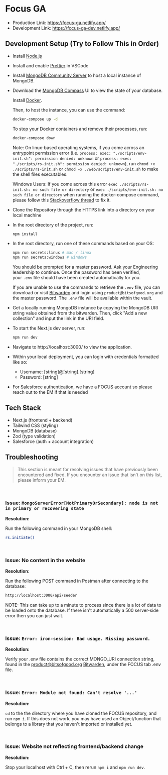 # Focus GA

- Production Link: https://focus-ga.netlify.app/
- Development Link: https://focus-ga-dev.netlify.app/
## Development Setup (Try to Follow This in Order)

- Install [Node.js](https://nodejs.org/en/download/package-manager)
- Install and enable [Prettier](https://marketplace.visualstudio.com/items?itemName=esbenp.prettier-vscode) in VSCode
- Install [MongoDB Community Server](https://www.mongodb.com/docs/manual/administration/install-community/) to host a local instance of MongoDB. 
- Download the [MongoDB Compass](https://www.mongodb.com/try/download/compass#compass) UI to view the state of your database.
  
  Install [Docker](https://docs.docker.com/engine/install/).
  
  Then, to host the instance, you can use the command:
  ```sh
  docker-compose up -d
  ```

  To stop your Docker containers and remove their processes, run:

  ```sh
  docker-compose down
  ```

  Note: On linux-based operating systems, if you come across an entrypoint permission error (i.e. `process: exec: "./scripts/env-init.sh": permission denied: unknown` or `process: exec: "./scripts/rs-init.sh": permission denied: unknown`), run `chmod +x ./scripts/rs-init.sh` or `chmod +x ./web/scripts/env-init.sh` to make the shell files executables.

  Windows Users: If you come across this error `exec ./scripts/rs-init.sh: no such file or directory` or `exec ./scripts/env-init.sh: no such file or directory` when running the docker-compose command, please follow this [Stackoverflow thread](https://stackoverflow.com/questions/40452508/docker-error-on-an-entrypoint-script-no-such-file-or-directory) to fix it.

- Clone the Repository through the HTTPS link into a directory on your local machine

- In the root directory of the project, run:

  ```sh
  npm install
  ```

- In the root directory, run one of these commands based on your OS:

  ```sh
  npm run secrets:linux # mac / linux
  npm run secrets:windows # windows
  ```

  You should be prompted for a master password. Ask your Engineering leadership to continue. Once the password has been verified, your `.env` file should have been created automatically for you.

  If you are unable to use the commands to retrieve the `.env` file, you can download or visit [Bitwarden](https://bitwarden.com/) and login using `product@bitsofgood.org` and the master password. The `.env` file will be available within the vault.

- Get a locally running MongoDB instance by copying the MongoDB URI string value obtained from the bitwarden. Then, click "Add a new collection" and input the link in the URI field.

- To start the Next.js dev server, run:

  ```sh
  npm run dev
  ```

- Navigate to http://localhost:3000/ to view the application.
- Within your local deployment, you can login with credentials formatted like so:
  - Username: \[string]@\[string].\[string]
  - Password: \[string]

- For Salesforce authentication, we have a FOCUS account so please reach out to the EM if that is needed

## Tech Stack

- Next.js (frontend + backend)
- Tailwind CSS (styling)
- MongoDB (database)
- Zod (type validation)
- Salesforce (auth + account integration)

## Troubleshooting

> This section is meant for resolving issues that have previously been encountered and fixed. If you encounter an issue that isn't on this list, please inform your EM.

<br>

### Issue: `MongoServerError[NotPrimaryOrSecondary]: node is not in primary or recovering state`

**Resolution:**

Run the following command in your MongoDB shell:

```sh
rs.initiate()
```
<br>

### Issue: No content in the website

**Resolution:**

Run the following POST command in Postman after connecting to the database:

```sh
http://localhost:3000/api/seeder
```

NOTE: This can take up to a minute to process since there is a lot of data to be loaded onto the database. If there isn't automatically a 500 server-side error then you can just wait.

<br>

### Issue: `Error: iron-session: Bad usage. Missing password.`

**Resolution:**

Verify your .env file contains the correct MONGO_URI connection string, found in the product@bitsofgood.org [Bitwarden](https://bitwarden.com/), under the FOCUS tab .env file.

<br>

### Issue: `Error: Module not found: Can't resolve '...'`

**Resolution:**

`cd` to the the directory where you have cloned the FOCUS repository, and run `npm i`. If this does not work, you may have used an Object/function that belongs to a library that you haven't imported or installed yet.

<br>

### Issue: Website not reflecting frontend/backend change

**Resolution:**

Stop your localhost with Ctrl + C, then rerun `npm i` and `npm run dev`.
